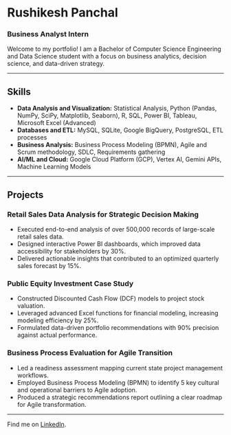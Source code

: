 # Rushikesh Panchal
### Business Analyst Intern

Welcome to my portfolio! I am a Bachelor of Computer Science Engineering and Data Science student with a focus on business analytics, decision science, and data-driven strategy.

---

## Skills

* **Data Analysis and Visualization:** Statistical Analysis, Python (Pandas, NumPy, SciPy, Matplotlib, Seaborn), R, SQL, Power BI, Tableau, Microsoft Excel (Advanced)
* **Databases and ETL:** MySQL, SQLite, Google BigQuery, PostgreSQL, ETL processes
* **Business Analysis:** Business Process Modeling (BPMN), Agile and Scrum methodology, SDLC, Requirements gathering
* **AI/ML and Cloud:** Google Cloud Platform (GCP), Vertex AI, Gemini APIs, Machine Learning Models

---

## Projects

### Retail Sales Data Analysis for Strategic Decision Making
* Executed end-to-end analysis of over 500,000 records of large-scale retail sales data.
* Designed interactive Power BI dashboards, which improved data accessibility for stakeholders by 30%.
* Delivered actionable insights that contributed to an optimized quarterly sales forecast by 15%.

### Public Equity Investment Case Study
* Constructed Discounted Cash Flow (DCF) models to project stock valuation.
* Leveraged advanced Excel functions for financial modeling, increasing modeling efficiency by 25%.
* Formulated data-driven portfolio recommendations with 90% precision against actual performance.

### Business Process Evaluation for Agile Transition
* Led a readiness assessment mapping current state project management workflows.
* Employed Business Process Modeling (BPMN) to identify 5 key cultural and operational barriers to Agile adoption.
* Produced a strategic recommendations report outlining a clear roadmap for Agile transformation.

---
Find me on [LinkedIn](https://linkedin.com/in/rushikesh-panchal).
